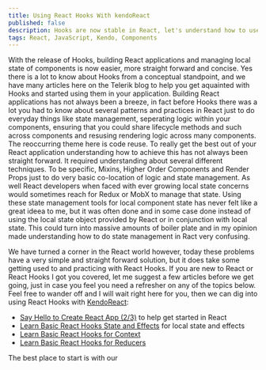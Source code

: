 ```yaml
---
title: Using React Hooks With kendoReact
published: false
description: Hooks are now stable in React, let's understand how to use them with everyday KendoReact components.
tags: React, JavaScript, Kendo, Components
---
```


With the release of Hooks, building React applications and managing local state of components is now easier, more straight forward and concise. Yes there is a lot to know about Hooks from a conceptual standpoint, and we have many articles here on the Telerik blog to help you get aquainted with Hooks and started using them in your application. Building React applications has not always been a breeze, in fact before Hooks there was a lot you had to know about several patterns and practices in React just to do everyday things like state management, seperating logic within your components, ensuring that you could share lifecycle methods and such across components and resusing rendering logic across many components. The reoccurring theme here is code reuse. To really get the best out of your React application understanding how to achieve this has not always been straight forward. It required understanding about several different techniques. To be specific, Mixins, Higher Order Components and Render Props just to do very basic co-location of logic and state management. As well React developers when faced with ever growing local state concerns would sometimes reach for Redux or MobX to manage that state. Using these state management tools for local component state has never felt like a great ideea to me, but it was often done and in some case done instead of using the local state object provided by React or in conjunction with local state. This could turn into massive amounts of boiler plate and in my opinion made understanding how to do state management in Ract very confusing.

We have turned a corner in the React world however, today these problems have a very simple and straight forward solution, but it does take some getting used to and practicing with React Hooks. If you are new to React or React Hooks I got you covered, let me suggest a few articles before we get going, just in case you feel you need a refresher on any of the topics below. Feel free to wander off and I will wait right here for you, then we can dig into using React Hooks with [KendoReact](https://www.telerik.com/kendo-react-ui/): 

- [Say Hello to Create React App (2/3)](https://www.telerik.com/blogs/hello-create-react-app-2) to help get started in React
- [Learn Basic React Hooks State and Effects](https://www.telerik.com/blogs/how-to-use-basic-react-hooks-for-state-and-effects) for local state and effects
- [Learn Basic React Hooks for Context](https://www.telerik.com/blogs/how-to-use-basic-react-hooks-for-context) 
- [Learn Basic React Hooks for Reducers](https://www.telerik.com/blogs/how-to-use-basic-react-hooks-for-reducers) 

The best place to start is with our 